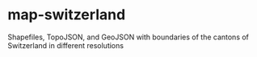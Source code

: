# map-switzerland
Shapefiles, TopoJSON, and GeoJSON with boundaries of the cantons of Switzerland in different resolutions

